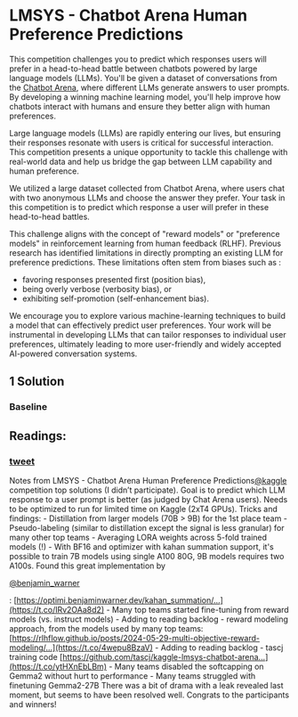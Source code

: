 
# LMSYS - Chatbot Arena Human Preference Predictions

This competition challenges you to predict which responses users will prefer in a head-to-head battle between chatbots powered by large language models (LLMs). You'll be given a dataset of conversations from the [Chatbot Arena](https://chat.lmsys.org/), where different LLMs generate answers to user prompts. By developing a winning machine learning model, you'll help improve how chatbots interact with humans and ensure they better align with human preferences.


Large language models (LLMs) are rapidly entering our lives, but ensuring their responses resonate with users is critical for successful interaction. This competition presents a unique opportunity to tackle this challenge with real-world data and help us bridge the gap between LLM capability and human preference.

We utilized a large dataset collected from Chatbot Arena, where users chat with two anonymous LLMs and choose the answer they prefer. Your task in this competition is to predict which response a user will prefer in these head-to-head battles.

This challenge aligns with the concept of "reward models" or "preference models" in reinforcement learning from human feedback (RLHF). Previous research has identified limitations in directly prompting an existing LLM for preference predictions. 
These limitations often stem from biases such as :
- favoring responses presented first (position bias), 
- being overly verbose (verbosity bias), or 
- exhibiting self-promotion (self-enhancement bias).

We encourage you to explore various machine-learning techniques to build a model that can effectively predict user preferences. Your work will be instrumental in developing LLMs that can tailor responses to individual user preferences, ultimately leading to more user-friendly and widely accepted AI-powered conversation systems.

## 1 Solution

### Baseline


## Readings:

### [tweet](https://x.com/dk21/status/1826292289930674590)

Notes from LMSYS - Chatbot Arena Human Preference Predictions[@kaggle](https://x.com/kaggle)
competition top solutions (I didn’t participate). Goal is to predict which LLM response to a user prompt is better (as judged by Chat Arena users). Needs to be optimized to run for limited time on Kaggle (2xT4 GPUs). Tricks and findings: - Distillation from larger models (70B > 9B) for the 1st place team - Pseudo-labeling (similar to distillation except the signal is less granular) for many other top teams - Averaging LORA weights across 5-fold trained models (!) - With BF16 and optimizer with kahan summation support, it's possible to train 7B models using single A100 80G, 9B models requires two A100s. Found this great implementation by

[@benjamin_warner](https://x.com/benjamin_warner)

: [https://optimi.benjaminwarner.dev/kahan_summation/…](https://t.co/IRv2OAa8d2) - Many top teams started fine-tuning from reward models (vs. instruct models) - Adding to reading backlog - reward modeling approach, from the models used by many top teams: [https://rlhflow.github.io/posts/2024-05-29-multi-objective-reward-modeling/…](https://t.co/4wepu8BzaV) - Adding to reading backlog - tascj training code [https://github.com/tascj/kaggle-lmsys-chatbot-arena…](https://t.co/ytHXnEbLBm) - Many teams disabled the softcapping on Gemma2 without hurt to performance - Many teams struggled with finetuning Gemma2-27B There was a bit of drama with a leak revealed last moment, but seems to have been resolved well. Congrats to the participants and winners!

